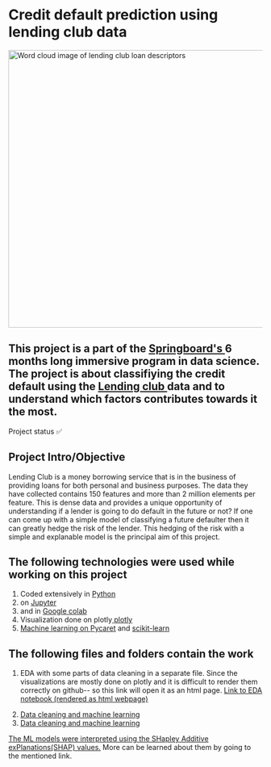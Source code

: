  <!DOCTYPE html>
<html>
 <h1>Credit default prediction using lending club data</h1>
 <!--# Project Name-->
 <!--### Credit default prediction using lending club data.-->
 <p align="left">
 <img src="https://github.com/abhinavgairola/Lending_Club_Project/blob/master/Word_Cloud.png" width="550" height="550" title="Word cloud image of lending club loan descriptors"><br>
   <!--<p align="center">
 <h2> Word cloud image of lending club loan descriptors</h2><br>
 </p>-->
 </p>
 <h2> This project is a part of the <a href= "https://www.springboard.com/">Springboard's </a> 6 months long immersive program in data science. The project is about classifiying the credit default using the <a href= "https://www.lendingclub.com/"> Lending club </a> data and to understand which factors contributes towards it the most.</h2> 
 <p> Project status &#x2705;</p>
 <h2>Project Intro/Objective</h2>
<p>Lending Club is a money borrowing service that is in the business of providing loans for both personal and business purposes. The data they have collected contains 150 features and more than 2 million elements per feature. This is dense data and provides a unique opportunity of understanding if a lender is going to do default in the future or not? If one can come up with a simple model of classifying a future defaulter then it can greatly hedge the risk of the lender. This hedging of the risk with a simple and explanable model is the principal aim of this project. </p>
<h2>The following technologies were used while working on this project</h2>
 <p><ol>
 <li>Coded extensively in <a href="https://www.python.org"> Python </a></li>
 <li> on <a href="https://jupyter.org"> Jupyter</a></li>
 <li> and in <a href="https://colab.research.google.com">Google colab</a></li>
  <li> Visualization done on plotly<a href="https://plotly.com"> plotly </li>
   <li> Machine learning on <a href="https://pycaret.org">Pycaret</a> and <a href="https://scikit-learn.org/stable/"> scikit-learn</a></li>
</ol>

</p>
<h2>The following files and folders contain the work</h2>
<ol>
 <li>
<p> EDA with some parts of data cleaning in a separate file. Since the visualizations are mostly done on plotly and it is difficult to render them correctly on github-- so this link will open it as an html page. 
 <a href="https://abhinavgairola.github.io/Lending_Club_Project/"> Link to EDA notebook (rendered as html webpage)</a></p></li>
 <li> <a href="https://github.com/abhinavgairola/Lending_Club_Project/blob/master/Machine_Learning.ipynb">Data cleaning and machine learning</li>
 <li> <a href="https://github.com/abhinavgairola/Lending_Club_Project/blob/master/CatBoost.ipynb">Data cleaning and machine learning</li>
  
 </ol>
 <p> The ML models were interpreted using the SHapley Additive exPlanations(SHAP) values.<a href"https://christophm.github.io/interpretable-ml-book/shap.html"> More can be learned about them by going to the mentioned link.</a></p>

</body>
</html>

